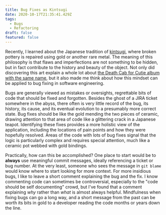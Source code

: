```yaml
---
title: Bug Fixes as Kintsugi
date: 2020-10-17T21:35:41.429Z
tags:
  - Bugs
  - Refactoring
draft: false
featured: false
---
```

Recently, I learned about the Japanese tradition of [kintsugi](https://en.wikipedia.org/wiki/Kintsugi), where broken pottery is repaired using gold or another rare metal.  The meaning of this philosophy is that flaws and imperfections are not something to be hidden, but in fact contribute to the history and beauty of the object.  Not only did discovering this art explain a whole lot about [the Death Cab for Cutie album with the same name](https://en.wikipedia.org/wiki/Kintsugi_(album)), but it also made me think about how this mindset can be applied to bug fixing in software engineering.

Bugs are generally viewed as mistakes or oversights, regrettable bits of code that should be fixed and forgotten.  Besides the ghost of a JIRA ticket somewhere in the abyss, there often is very little record of the bug, its history, its cause, and its eventual evolution to a presumably more correct state.  Bug fixes should be like the gold mending the two pieces of ceramic, drawing attention to that area of code like a glittering crack in a Japanese teapot.  Identifying these fixes provides a more holistic view of the application, including the locations of pain points and how they were hopefully resolved.  Areas of the code with lots of bug fixes signal that the logic is particularly complex and requires special attention, much like a ceramic pot webbed with gold bindings.

Practically, how can this be accomplished?  One place to start would be to **always** use meaningful commit messages,  ideally referencing a ticket or bug number.  At the very least, someone who sees the message in `git blame` would know where to start looking for more context.  For more insidious bugs, I like to leave a short comment explaining the bug and the fix.  I know commenting code can sometimes be controversial, especially to the "code should be self documenting" crowd, but I've found that a comment explaining *why* rather than *what* is almost always helpful.  Mindfulness when fixing bugs can go a long way, and a short message from the past can be worth its bits in gold to a developer reading the code months or years down the line.